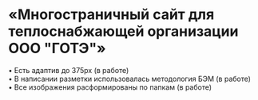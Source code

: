 # «Многостраничный сайт для теплоснабжающей организации ООО "ГОТЭ"»</br>
•	Есть адаптив до 375px (в работе) </br>
•	В написании разметки использовалась методология БЭМ (в работе)</br>
•	Все изображения расформированы по папкам (в работе)</br>
